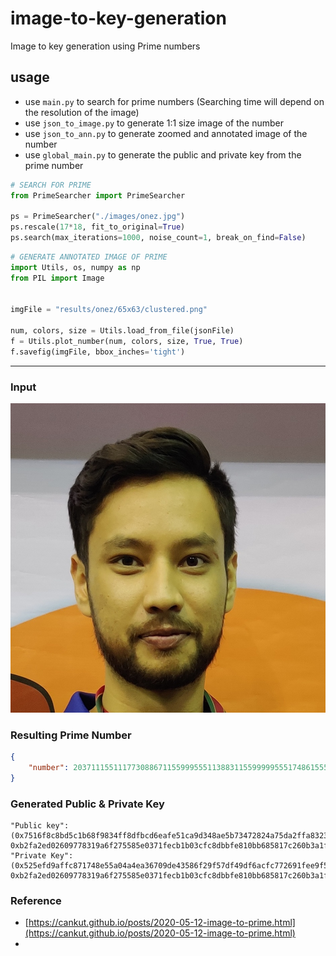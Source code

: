 # image-to-key-generation

Image to key generation using Prime numbers

<!-- Read Article: [https://cankut.github.io/posts/2020-05-12-image-to-prime.html](https://cankut.github.io/posts/2020-05-12-image-to-prime.html) -->

## usage
- use `main.py` to search for prime numbers (Searching time will depend on the resolution of the image)
- use `json_to_image.py` to generate 1:1 size image of the number
- use `json_to_ann.py` to generate zoomed and annotated image of the number
- use `global_main.py` to generate the public and private key from the prime number

```python
# SEARCH FOR PRIME
from PrimeSearcher import PrimeSearcher

ps = PrimeSearcher("./images/onez.jpg")
ps.rescale(17*18, fit_to_original=True)
ps.search(max_iterations=1000, noise_count=1, break_on_find=False)
```

```python
# GENERATE ANNOTATED IMAGE OF PRIME
import Utils, os, numpy as np
from PIL import Image


imgFile = "results/onez/65x63/clustered.png"

num, colors, size = Utils.load_from_file(jsonFile)
f = Utils.plot_number(num, colors, size, True, True)
f.savefig(imgFile, bbox_inches='tight')
```
---

### Input
![onez](images/onez.jpg)

<!-- ![Euler](results/euler/54x66/ann_prime_2020-05-11%20213910.json.png) -->

### Resulting Prime Number
```json
{
    "number": 2037111551117730886711559995551138831155999995551748615559999955117603715599999955176033711599995160000660000061570446603336637775717771631555951717155510315555517111555146715599171175551483715557315377734463733733336666644063333771733760044063777117736486444006377333042236044400633364849,
}
```
### Generated Public & Private Key
    "Public key": (0x7516f8c8bd5c1b68f9834ff8dfbcd6eafe51ca9d348ae5b73472824a75da2ffa83237356f9060900b980459891a2f2b961560a86f4481908efcf53ea2dd0e7959249315331d095a5935ca5c3a58c29df7804db9e033cc105f96a8615970a0209b41ed1b96e9b7c20f0c0f914569da2ad63c83beec6fe0d18b355faed72dad319e3ee0caf4281b9e507c407554e502b8131ed4587195ef109f5bab715f1599f127174b3681528baaa2381cbcaa3460798dd1ec89a3c93bd2446a00cbd58158e9956ddf733bbfd4a47d530f6d294090ab594a513fa6c2a0d2e49fe6f290842606ee7ebfda5a1a813fb8981f99005df647,
    0xb2fa2ed02609778319a6f275585e0371fecb1b03cfc8dbbfe810bb685817c260b3a1fd47ecb300662a8f84409722336bc55bd12da17b5bf3573b0eaee5550e1e18b4be54b1ab95ced484247443c38da70889d11b006722edd2d9c3c8bbccdadc785b88d3699f69982325b5e2d82c75f89d0041a38fb331c454bbfe20a2c9eba49d43a154851cfc1c62f933eb5158f109ee5179d928d7b10f29b036204c7d4e4f6ba25f6f15e694eba53825908096ee23610dbd7b52db2434afd12a4764573d0ba237bb7aeab6250282659a6078fcc4c0418a4c93a4fd5cc835b9097ed180d62a981e4e240a279ec65af38e61f258865)
    "Private Key": (0x525efd9affc871748e55a04a4ea36709de43586f29f57df49df6acfc772691fee9f5e13b13724582dce6b9fd62d704a2aba7152e0266be3283e4d0e733dc221d76fed76ce18d70fa077666ad025411b528f234af2b1e6f3bab9659323ba50814a123d73c25818a47e3a782a0bf852d247f3a4dbcf42079f6669e9d2147c53d83fadd1226a51e766ac065b8fdaa45603baa3542febbd543135a51bc71fd80b9ee480761dabd5d513a8a4d654561cfb220d5751323eacd35ad25b6a44632648574ae123b194fc42d35b269b1b7cd8c2ef06b756a5b95e0f66105ca90553076cc14eecd3ba1f061cd889d4a32d92182a5b,
    0xb2fa2ed02609778319a6f275585e0371fecb1b03cfc8dbbfe810bb685817c260b3a1fd47ecb300662a8f84409722336bc55bd12da17b5bf3573b0eaee5550e1e18b4be54b1ab95ced484247443c38da70889d11b006722edd2d9c3c8bbccdadc785b88d3699f69982325b5e2d82c75f89d0041a38fb331c454bbfe20a2c9eba49d43a154851cfc1c62f933eb5158f109ee5179d928d7b10f29b036204c7d4e4f6ba25f6f15e694eba53825908096ee23610dbd7b52db2434afd12a4764573d0ba237bb7aeab6250282659a6078fcc4c0418a4c93a4fd5cc835b9097ed180d62a981e4e240a279ec65af38e61f258865)

### Reference
- [https://cankut.github.io/posts/2020-05-12-image-to-prime.html](https://cankut.github.io/posts/2020-05-12-image-to-prime.html)
- 